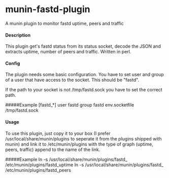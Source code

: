 # munin-fastd-plugin
A munin plugin to monitor fastd uptime, peers and traffic

#### Description

This plugin get's fastd status from its status socket, decode the JSON and extracts uptime, number of peers and traffic. Written in perl.

#### Config
The plugin needs some basic configuration. You have to set user and group of a user that have access to the socket. This should be "fastd".

If the path to your socket is not /tmp/fastd.sock you have to set the correct path.

#####Example
    [fastd_*]
    user fastd
    group fastd
    env.socketfile /tmp/fastd.sock

#### Usage
To use this plugin, just copy it to your box (I prefer /usr/local/share/munin/plugins to seperate it from the plugins shipped with munin) and link it to /etc/munin/plugins with the type of graph (uptime, peers, traffic) append to the name of the link.

#####Example
    ln -s /usr/local/share/munin/plugins/fastd_ /etc/munin/plugins/fastd_uptime
    ln -s /usr/local/share/munin/plugins/fastd_ /etc/munin/plugins/fastd_peers

